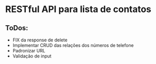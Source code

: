 # RESTful API para lista de contatos

## ToDos:

- FIX da response de delete
- Implementar CRUD das relações dos números de telefone
- Padronizar URL
- Validação de input
